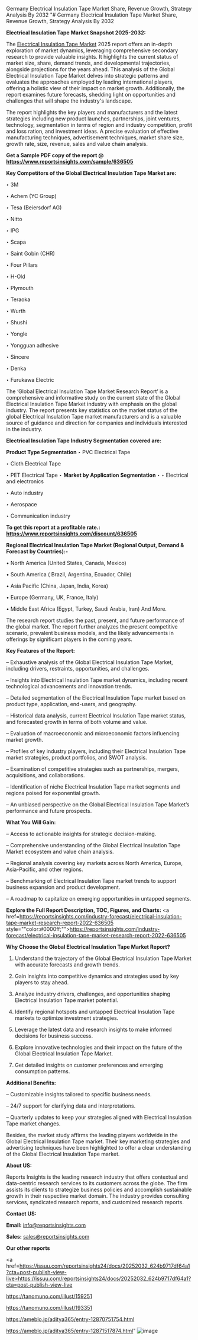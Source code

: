 Germany Electrical Insulation Tape Market Share, Revenue Growth, Strategy Analysis By 2032
"# Germany Electrical Insulation Tape Market Share, Revenue Growth, Strategy Analysis By 2032

<strong>Electrical Insulation Tape Market Snapshot 2025-2032:</strong>

The <a href=https://www.reportsinsights.com/sample/636505>Electrical Insulation Tape Market</a> 2025 report offers an in-depth exploration of market dynamics, leveraging comprehensive secondary research to provide valuable insights. It highlights the current status of market size, share, demand trends, and developmental trajectories, alongside projections for the years ahead. This analysis of the Global Electrical Insulation Tape Market delves into strategic patterns and evaluates the approaches employed by leading international players, offering a holistic view of their impact on market growth. Additionally, the report examines future forecasts, shedding light on opportunities and challenges that will shape the industry's landscape.

The report highlights the key players and manufacturers and the latest strategies including new product launches, partnerships, joint ventures, technology, segmentation in terms of region and industry competition, profit and loss ration, and investment ideas. A precise evaluation of effective manufacturing techniques, advertisement techniques, market share size, growth rate, size, revenue, sales and value chain analysis.

<strong>Get a Sample PDF copy of the report @ <a href=https://www.reportsinsights.com/sample/636505 style=color:#0000ff;>https://www.reportsinsights.com/sample/636505</a></strong>

<strong>Key Competitors of the Global Electrical Insulation Tape Market are:</strong>

‣ 3M

‣ Achem (YC Group)

‣ Tesa (Beiersdorf AG)

‣ Nitto

‣ IPG

‣ Scapa

‣ Saint Gobin (CHR)

‣ Four Pillars

‣ H-Old

‣ Plymouth

‣ Teraoka

‣ Wurth

‣ Shushi

‣ Yongle

‣ Yongguan adhesive

‣ Sincere

‣ Denka

‣ Furukawa Electric

The ‘Global Electrical Insulation Tape Market Research Report’ is a comprehensive and informative study on the current state of the Global Electrical Insulation Tape Market industry with emphasis on the global industry. The report presents key statistics on the market status of the global Electrical Insulation Tape market manufacturers and is a valuable source of guidance and direction for companies and individuals interested in the industry.

<strong>Electrical Insulation Tape Industry Segmentation covered are:</strong>

<strong>Product Type Segmentation</strong>
‣
PVC Electrical Tape

‣ Cloth Electrical Tape

‣ PET Electrical Tape
‣ 
<strong>Market by Application Segmentation</strong>
‣
‣  Electrical and electronics

‣ Auto industry

‣ Aerospace

‣ Communication industry

<strong>To get this report at a profitable rate.: <a href=https://www.reportsinsights.com/discount/636505 style=color:#0000ff;>https://www.reportsinsights.com/discount/636505</a></strong>

<strong>Regional Electrical Insulation Tape Market (Regional Output, Demand &amp; Forecast by Countries):-</strong>

• North America (United States, Canada, Mexico)

• South America ( Brazil, Argentina, Ecuador, Chile)

• Asia Pacific (China, Japan, India, Korea)

• Europe (Germany, UK, France, Italy)

• Middle East Africa (Egypt, Turkey, Saudi Arabia, Iran) And More.

The research report studies the past, present, and future performance of the global market. The report further analyzes the present competitive scenario, prevalent business models, and the likely advancements in offerings by significant players in the coming years.

<strong>Key Features of the Report:</strong>

– Exhaustive analysis of the Global Electrical Insulation Tape Market, including drivers, restraints, opportunities, and challenges.

– Insights into Electrical Insulation Tape market dynamics, including recent technological advancements and innovation trends.

– Detailed segmentation of the Electrical Insulation Tape market based on product type, application, end-users, and geography.

– Historical data analysis, current Electrical Insulation Tape market status, and forecasted growth in terms of both volume and value.

– Evaluation of macroeconomic and microeconomic factors influencing market growth.

– Profiles of key industry players, including their Electrical Insulation Tape market strategies, product portfolios, and SWOT analysis.

– Examination of competitive strategies such as partnerships, mergers, acquisitions, and collaborations.

– Identification of niche Electrical Insulation Tape market segments and regions poised for exponential growth.

– An unbiased perspective on the Global Electrical Insulation Tape Market’s performance and future prospects.

<strong>What You Will Gain:</strong>

– Access to actionable insights for strategic decision-making.

– Comprehensive understanding of the Global Electrical Insulation Tape Market ecosystem and value chain analysis.

– Regional analysis covering key markets across North America, Europe, Asia-Pacific, and other regions.

– Benchmarking of Electrical Insulation Tape market trends to support business expansion and product development.

– A roadmap to capitalize on emerging opportunities in untapped segments.

<strong>Explore the Full Report Description, TOC, Figures, and Charts:</strong>
<a href=https://reportsinsights.com/industry-forecast/electrical-insulation-tape-market-research-report-2022-636505 style=""color:#0000ff;"">https://reportsinsights.com/industry-forecast/electrical-insulation-tape-market-research-report-2022-636505</a>

<strong>Why Choose the Global Electrical Insulation Tape Market Report?</strong>

1. Understand the trajectory of the Global Electrical Insulation Tape Market with accurate forecasts and growth trends.

2. Gain insights into competitive dynamics and strategies used by key players to stay ahead.

3. Analyze industry drivers, challenges, and opportunities shaping Electrical Insulation Tape market potential.

4. Identify regional hotspots and untapped Electrical Insulation Tape markets to optimize investment strategies.

5. Leverage the latest data and research insights to make informed decisions for business success.

6. Explore innovative technologies and their impact on the future of the Global Electrical Insulation Tape Market.

7. Get detailed insights on customer preferences and emerging consumption patterns.

<strong>Additional Benefits:</strong>

– Customizable insights tailored to specific business needs.

– 24/7 support for clarifying data and interpretations.

– Quarterly updates to keep your strategies aligned with Electrical Insulation Tape market changes.

Besides, the market study affirms the leading players worldwide in the Global Electrical Insulation Tape market. Their key marketing strategies and advertising techniques have been highlighted to offer a clear understanding of the Global Electrical Insulation Tape market.

<strong><strong>About US</strong>:</strong>

Reports Insights is the leading research industry that offers contextual and data-centric research services to its customers across the globe. The firm assists its clients to strategize business policies and accomplish sustainable growth in their respective market domain. The industry provides consulting services, syndicated research reports, and customized research reports.

<strong>Contact US:</strong>

<p class=><b>Email:</b> <a href=mailto:info@reportsinsights.com>info@reportsinsights.com</a></p>
<p class=><b>Sales:</b> <a href=mailto:sales@reportsinsights.com>sales@reportsinsights.com</a></p>

<strong>Our other reports</strong>

<a href=https://issuu.com/reportsinsights24/docs/20252032_624b9717df64a1?cta=post-publish-view-live>https://issuu.com/reportsinsights24/docs/20252032_624b9717df64a1?cta=post-publish-view-live</a>

<a href=https://tanomuno.com/illust/159251>https://tanomuno.com/illust/159251</a>

<a href=https://tanomuno.com/illust/193351>https://tanomuno.com/illust/193351</a>

<a href=https://ameblo.jp/aditya365/entry-12870751754.html>https://ameblo.jp/aditya365/entry-12870751754.html</a>

<a href=https://ameblo.jp/aditya365/entry-12871517874.html>https://ameblo.jp/aditya365/entry-12871517874.html</a>"
![image](https://github.com/user-attachments/assets/6d3df795-81e4-4272-bd48-7420364e033d)
